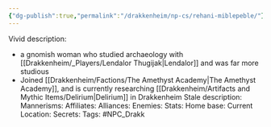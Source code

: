 ```yaml
---
{"dg-publish":true,"permalink":"/drakkenheim/np-cs/rehani-miblepeble/"}
---
```


Vivid description: 
- a gnomish woman who studied archaeology with [[Drakkenheim/_Players/Lendalor Thugijak\|Lendalor]] and was far more studious
- Joined [[Drakkenheim/Factions/The Amethyst Academy\|The Amethyst Academy]], and is currently researching [[Drakkenheim/Artifacts and Mythic Items/Delirium\|Delirium]] in Drakkenheim
Stale description: 
Mannerisms: 
Affiliates: 
Alliances: 
Enemies: 
Stats: 
Home base: 
Current Location: 
Secrets: 
Tags: #NPC_Drakk 